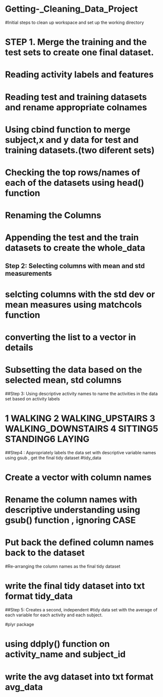 
# Getting-_Cleaning_Data_Project

#Initial steps to clean up workspace and set up the working directory

# STEP 1. Merge the training and the test sets to create one final dataset.

# Reading activity labels and features 
# Reading test and training datasets and rename appropriate colnames 

# Using cbind function to merge subject,x and y data for test and training datasets.(two diferent sets)

# Checking the top rows/names of each of the datasets using head() function 

# Renaming the Columns


# Appending the test and the train datasets to create the whole_data 



## Step 2: Selecting columns with mean and std measurements
# selcting columns with the std dev or mean measures using matchcols function 

# converting the list to a vector in details
# Subsetting the data based on the selected mean, std columns



##Step 3: Using descriptive activity names to name the activities in the data set based on activity labels
# 1 WALKING 2 WALKING_UPSTAIRS 3 WALKING_DOWNSTAIRS 4 SITTING5 STANDING6 LAYING

##Step4 : Appropriately labels the data set with descriptive variable names using gsub , get the final tidy dataset
#tidy_data

# Create a vector with column names 
# Rename the column names with descriptive understanding using gsub() function , ignoring CASE
# Put back the defined column names back to the dataset
  
#Re-arranging the column names as the final tidy dataset
# write the final tidy dataset into txt format tidy_data


##Step 5: Creates a second, independent 
   #tidy data set with the average of each variable for each activity and each subject.

#plyr package
# using ddply() function on activity_name and subject_id


# write the avg dataset into txt format avg_data
